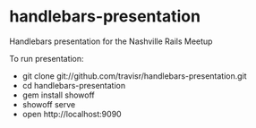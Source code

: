 # handlebars-presentation #

Handlebars presentation for the Nashville Rails Meetup

To run presentation:

* git clone git://github.com/travisr/handlebars-presentation.git
* cd handlebars-presentation
* gem install showoff
* showoff serve
* open http://localhost:9090